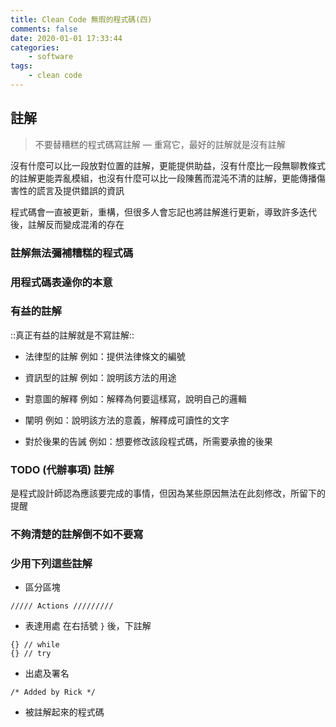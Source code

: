 ```yaml
---
title: Clean Code 無瑕的程式碼(四)
comments: false
date: 2020-01-01 17:33:44
categories:
    - software
tags:
    - clean code
---
```


## 註解
> 不要替糟糕的程式碼寫註解 — 重寫它，最好的註解就是沒有註解

沒有什麼可以比一段放對位置的註解，更能提供助益，沒有什麼比一段無聊教條式的註解更能弄亂模組，也沒有什麼可以比一段陳舊而混沌不清的註解，更能傳播傷害性的謊言及提供錯誤的資訊

程式碼會一直被更新，重構，但很多人會忘記也將註解進行更新，導致許多迭代後，註解反而變成混淆的存在

### 註解無法彌補糟糕的程式碼

### 用程式碼表達你的本意

### 有益的註解

::真正有益的註解就是不寫註解::

- 法律型的註解
例如：提供法律條文的編號

- 資訊型的註解
例如：說明該方法的用途

- 對意圖的解釋
例如：解釋為何要這樣寫，說明自己的邏輯

- 闡明
例如：說明該方法的意義，解釋成可讀性的文字

- 對於後果的告誡
例如：想要修改該段程式碼，所需要承擔的後果

### TODO (代辦事項) 註解

是程式設計師認為應該要完成的事情，但因為某些原因無法在此刻修改，所留下的提醒

### 不夠清楚的註解倒不如不要寫

### 少用下列這些註解

- 區分區塊

```
///// Actions /////////
```

- 表達用處
在右括號 `}` 後，下註解
```
{} // while
{} // try
```

- 出處及署名

```
/* Added by Rick */
```

- 被註解起來的程式碼